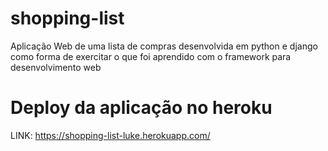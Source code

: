 # shopping-list
Aplicação Web de uma lista de compras desenvolvida em python e django como forma de exercitar o que foi aprendido com o framework para desenvolvimento web

# Deploy da aplicação no heroku
LINK: https://shopping-list-luke.herokuapp.com/
